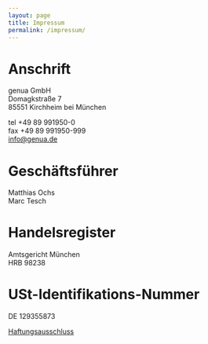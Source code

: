 ```yaml
---
layout: page
title: Impressum
permalink: /impressum/
---
```


# Anschrift

genua GmbH<br>
Domagkstraße 7<br>
85551 Kirchheim bei München

tel +49 89 991950-0<br>
fax +49 89 991950-999<br>
<a href="mailto:info@genua.de">info@genua.de</a>

# Geschäftsführer

Matthias Ochs<br>
Marc Tesch

# Handelsregister
Amtsgericht München<br>
HRB 98238

# USt-Identifikations-Nummer
DE 129355873

<a href="https://www.genua.de/haftungsausschluss.html">Haftungsausschluss</a>
